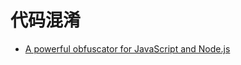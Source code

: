 # 代码混淆


- [A powerful obfuscator for JavaScript and Node.js ](https://github.com/lmj01/javascript-obfuscator)
